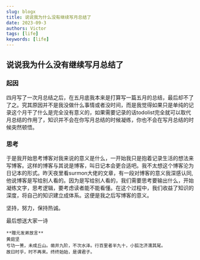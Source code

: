 ```yaml
---
slug: blogx
title: 说说我为什么没有继续写月总结了
date: 2023-09-3
authors: Victor
tags: [life]
keywords: [life]
---
```

## 说说我为什么没有继续写月总结了

### 起因

四月写了一次月总结之后，在五月底我本来是打算写一篇五月的总结，最后却不了了之。究其原因并不是我没做什么事情或者没时间，而是我觉得如果只是单纯的记录这个月干了什么是完全没有意义的，如果需要记录的话todolist完全就可以取代月总结的作用了，知识并不会在你写月总结的时候凝练，你也不会在写月总结的时候突然顿悟。

### 思考

于是我开始思考博客对我来说的意义是什么，一开始我只是抱着记录生活的想法来写博客。这样的博客与其说是博客，叫日记本会更合适吧。我不太想这个博客沦为日记本的形式。昨天夜里看surmon大佬的文章，有一段对博客的意义我深感认同,他说博客是写给别人看的。因为是写给别人看的，我们需要思考要输出什么，开始凝练文字，思考逻辑，要考虑读者能不能看懂。在这个过程中，我们收益了知识的深度，将自己的知识建立成体系。这便是我之后写博客的意义。

坚持，努力，保持热诚。

最后想送大家一诗 



```
**赠元发弟放言**
黄庭坚
亏功一篑，未成丘山。凿井九阶，不次水泽。行百里者半九十，小狐汔济濡其尾。
故曰时乎，时不再来。终终始始，是谓君子。
```


